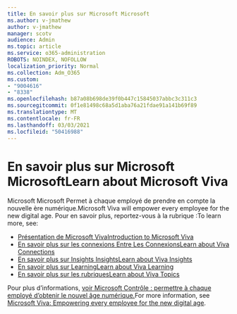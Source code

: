 ```yaml
---
title: En savoir plus sur Microsoft Microsoft
ms.author: v-jmathew
author: v-jmathew
manager: scotv
audience: Admin
ms.topic: article
ms.service: o365-administration
ROBOTS: NOINDEX, NOFOLLOW
localization_priority: Normal
ms.collection: Adm_O365
ms.custom:
- "9004616"
- "8338"
ms.openlocfilehash: b87a08b698de39f0b447c15845037abbc3c311c3
ms.sourcegitcommit: 0f1e81498c68a5d1aba76a21fdae91a141b69f89
ms.translationtype: MT
ms.contentlocale: fr-FR
ms.lasthandoff: 03/03/2021
ms.locfileid: "50416988"
---
```

# <a name="learn-about-microsoft-viva"></a><span data-ttu-id="27175-102">En savoir plus sur Microsoft Microsoft</span><span class="sxs-lookup"><span data-stu-id="27175-102">Learn about Microsoft Viva</span></span>

<span data-ttu-id="27175-103">Microsoft Microsoft Permet à chaque employé de prendre en compte la nouvelle ère numérique.</span><span class="sxs-lookup"><span data-stu-id="27175-103">Microsoft Viva will empower every employee for the new digital age.</span></span> <span data-ttu-id="27175-104">Pour en savoir plus, reportez-vous à la rubrique :</span><span class="sxs-lookup"><span data-stu-id="27175-104">To learn more, see:</span></span>

- [<span data-ttu-id="27175-105">Présentation de Microsoft Viva</span><span class="sxs-lookup"><span data-stu-id="27175-105">Introduction to Microsoft Viva</span></span>](https://www.microsoft.com/microsoft-viva/overview)
- [<span data-ttu-id="27175-106">En savoir plus sur les connexions Entre Les Connexions</span><span class="sxs-lookup"><span data-stu-id="27175-106">Learn about Viva Connections</span></span>](https://aka.ms/VivaConnectionsBlog/)
- [<span data-ttu-id="27175-107">En savoir plus sur Insights Insights</span><span class="sxs-lookup"><span data-stu-id="27175-107">Learn about Viva Insights</span></span>](https://aka.ms/VivaInsightsBlog)
- [<span data-ttu-id="27175-108">En savoir plus sur Learning</span><span class="sxs-lookup"><span data-stu-id="27175-108">Learn about Viva Learning</span></span>](https://aka.ms/VivaLearningBlog)
- [<span data-ttu-id="27175-109">En savoir plus sur les rubriques</span><span class="sxs-lookup"><span data-stu-id="27175-109">Learn about Viva Topics</span></span>](https://aka.ms/viva/topics/blog)

<span data-ttu-id="27175-110">Pour plus d’informations, [voir Microsoft Contrôle : permettre à chaque employé d’obtenir le nouvel âge numérique.](https://www.microsoft.com/microsoft-365/blog/2021/02/04/microsoft-viva-empowering-every-employee-for-the-new-digital-age/)</span><span class="sxs-lookup"><span data-stu-id="27175-110">For more information, see [Microsoft Viva: Empowering every employee for the new digital age](https://www.microsoft.com/microsoft-365/blog/2021/02/04/microsoft-viva-empowering-every-employee-for-the-new-digital-age/).</span></span>
